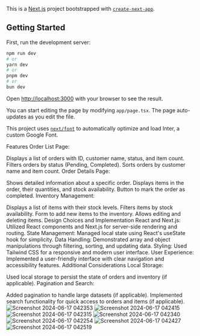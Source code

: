 This is a [Next.js](https://nextjs.org/) project bootstrapped with [`create-next-app`](https://github.com/vercel/next.js/tree/canary/packages/create-next-app).

## Getting Started

First, run the development server:

```bash
npm run dev
# or
yarn dev
# or
pnpm dev
# or
bun dev
```

Open [http://localhost:3000](http://localhost:3000) with your browser to see the result.

You can start editing the page by modifying `app/page.tsx`. The page auto-updates as you edit the file.

This project uses [`next/font`](https://nextjs.org/docs/basic-features/font-optimization) to automatically optimize and load Inter, a custom Google Font.

Features
Order List Page:

Displays a list of orders with ID, customer name, status, and item count.
Filters orders by status (Pending, Completed).
Sorts orders by customer name and item count.
Order Details Page:

Shows detailed information about a specific order.
Displays items in the order, their quantities, and stock availability.
Button to mark the order as completed.
Inventory Management:

Displays a list of items with their stock levels.
Filters items by stock availability.
Form to add new items to the inventory.
Allows editing and deleting items.
Design Choices and Implementation
React and Next.js:
Utilized React components and Next.js for server-side rendering and routing.
State Management:
Managed local state using React's useState hook for simplicity.
Data Handling:
Demonstrated array and object manipulations through filtering, sorting, and updating data.
Styling:
Used Tailwind CSS for a responsive and modern user interface.
User Experience:
Implemented a user-friendly interface with clear navigation and accessibility features.
Additional Considerations
Local Storage:

Used local storage to persist the state of orders and inventory (if applicable).
Pagination and Search:

Added pagination to handle large datasets (if applicable).
Implemented search functionality for quick access to orders and items (if applicable).
![Screenshot 2024-06-17 042353](https://github.com/abixscodes/inventory-management/assets/89627182/3ccc951b-cba6-4c8c-a06e-fae72f6eca25)
![Screenshot 2024-06-17 042415](https://github.com/abixscodes/inventory-management/assets/89627182/45b77100-789c-44f1-9095-dab08db220c2)
![Screenshot 2024-06-17 042315](https://github.com/abixscodes/inventory-management/assets/89627182/b8208c9a-b67a-414b-a8fc-81e0517088de)
![Screenshot 2024-06-17 042340](https://github.com/abixscodes/inventory-management/assets/89627182/9f8530bf-a24c-4b18-bfd8-e645a9108412)
![Screenshot 2024-06-17 042254](https://github.com/abixscodes/inventory-management/assets/89627182/f480d64e-3b96-4514-b180-69c63ff62564)
![Screenshot 2024-06-17 042427](https://github.com/abixscodes/inventory-management/assets/89627182/3989c40d-a4c7-4c5d-9bfb-543e0deebd5c)
![Screenshot 2024-06-17 042519](https://github.com/abixscodes/inventory-management/assets/89627182/200041b5-da6f-425a-8ead-7a937f483fce)


